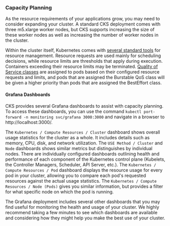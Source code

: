 ### Capacity Planning
As the resource requirements of your applications grow, you may need to consider expanding your cluster. A standard CKS deployment comes with three m5.xlarge worker nodes, but CKS supports increasing the size of these worker nodes as well as increasing the number of worker nodes in the cluster. 

Within the cluster itself, Kubernetes comes with [several standard tools](https://kubernetes.io/docs/concepts/configuration/manage-compute-resources-container/#resource-requests-and-limits-of-pod-and-container) for resource management. Resource requests are used mainly for scheduling decisions, while resource limits are thresholds that apply during execution. Containers exceeding their resource limits may be terminated. [Quality of Service classes](https://kubernetes.io/docs/tasks/configure-pod-container/quality-service-pod/) are assigned to pods based on their configured resource requests and limits, and pods that are assigned the Burstable QoS class will be given a higher priority than pods that are assigned the BestEffort class.

#### Grafana Dashboards
CKS provides several Grafana dashboards to assist with capacity planning. To access these dashboards, you can use the command `kubectl port-forward -n monitoring svc/grafana 3000:3000` and navigate in a browser to http://localhost:3000/.

The `Kubernetes / Compute Resources / Cluster` dashboard shows overall usage statistics for the cluster as a whole. It includes details such as memory, CPU, disk, and network utilization. The `USE Method / Cluster` and `Node` dashboards shows similar metrics but distinguishes by individual nodes. There are individually configured dashboards outlining health and performance of each component of the Kubernetes control plane (Kubelets, the Controller Managers, Scheduler, API Server, etc.). The `Kubernetes / Compute Resources / Pod` dashboard displays the resource usage for every pod in your cluster, allowing you to compare each pod's requested resources against the actual usage statistics. The `Kubernetes / Compute Resources / Node (Pods)` gives you similar information, but provides a filter for what specific node on which the pod is running.

The Grafana deployment includes several other dashboards that you may find useful for monitoring the health and usage of your cluster. We highly recommend taking a few minutes to see which dashboards are available and considering how they might help you make the best use of your cluster.
